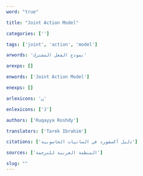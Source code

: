 ```yaml
---
word: "true"

title: "Joint Action Model"

categories: ['']

tags: ['joint', 'action', 'model']

arwords: 'نموذج الفعل المشترك'

arexps: []

enwords: ['Joint Action Model']

enexps: []

arlexicons: 'ن'

enlexicons: ['J']

authors: ['Ruqayya Roshdy']

translators: ['Tarek Ibrahim']

citations: ['دليل أكسفورد في السانيات الحاسوبية']

sources: ['المنظمة العربية للترجمة']

slug: ""
---
```


